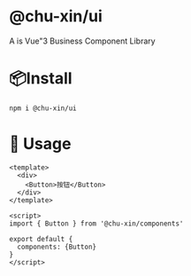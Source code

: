 # @chu-xin/ui
A is Vue"3 Business Component Library

# 📦Install

```bash
npm i @chu-xin/ui
```

# 🦄 Usage
```vue
<template>
  <div>
    <Button>按钮</Button>
  </div>
</template>

<script>
import { Button } from '@chu-xin/components'

export default {
  components: {Button}
}
</script>
```